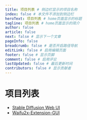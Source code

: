 ```yaml
---
title: 项目列表 # 侧边栏显示的项目名称
index: false # 本文件不添加到侧边栏
heroText: 项目列表 # home页面显示的标题
tagline: 项目列表 # home页面显示的简介
author: false
article: false
next: false # 显示下一个文章
pageInfo: false
breadcrumb: false # 是否开启路径导航
editLink: false # 启用编辑页面
footer: false # 显示页脚
comment: false # 启用评论
lastUpdated: false # 最后更新时间
contributors: false # 显示贡献者
---
```

# 项目列表
- [Stable Diffusion Web UI](./stable-diffusion-webui.md/)
- [Waifu2x-Extension-GUI](./Waifu2x-Extension-GUI.md/)